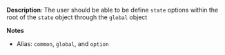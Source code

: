 __Description__: The user should be able to be define `state` options within the root of the `state` object through the `global` object

__Notes__

+ Alias: `common`, `global`, and `option`
